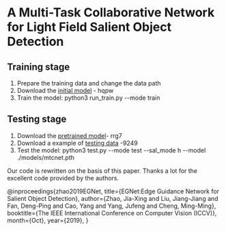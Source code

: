 # A Multi-Task Collaborative Network for Light Field Salient Object Detection

## Training stage
1. Prepare the training data and change the data path
2. Download the [initial model](https://pan.baidu.com/s/1cTkx2dbbyeT1jLSC1Uejfw) - hqpw
3. Train the model: python3 run_train.py --mode train
## Testing stage
1. Download the [pretrained model](https://pan.baidu.com/s/13RvcOWeR3NaAs5vY2tyRRg)- rrg7
2. Download a example of [testing data](https://pan.baidu.com/s/15FrJ24Vq16yfYgjxm2FG5Q) -9249
3. Test the model: python3 test.py --mode test --sal_mode h --model ./models/mtcnet.pth





Our code is rewritten on the basis of this paper. Thanks a lot for the excellent code provided by the authors.

@inproceedings{zhao2019EGNet,
 title={EGNet:Edge Guidance Network for Salient Object Detection},
 author={Zhao, Jia-Xing and Liu, Jiang-Jiang and Fan, Deng-Ping and Cao, Yang and Yang, Jufeng and Cheng, Ming-Ming},
 booktitle={The IEEE International Conference on Computer Vision (ICCV)},
 month={Oct},
 year={2019},
}



